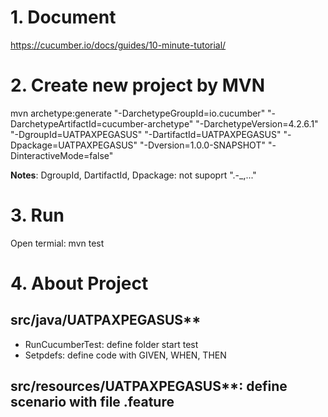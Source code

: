 # 1. Document
https://cucumber.io/docs/guides/10-minute-tutorial/

# 2. Create new project by MVN
mvn archetype:generate "-DarchetypeGroupId=io.cucumber" "-DarchetypeArtifactId=cucumber-archetype" "-DarchetypeVersion=4.2.6.1" "-DgroupId=UATPAXPEGASUS" "-DartifactId=UATPAXPEGASUS" "-Dpackage=UATPAXPEGASUS" "-Dversion=1.0.0-SNAPSHOT" "-DinteractiveMode=false"

**Notes**: DgroupId, DartifactId, Dpackage: not supoprt ".-_,..."
# 3. Run
Open termial: mvn test

# 4. About Project

## src/java/UATPAXPEGASUS**
- RunCucumberTest: define folder start test
- Setpdefs: define code with GIVEN, WHEN, THEN

## src/resources/UATPAXPEGASUS**: define scenario with file .feature
